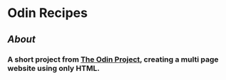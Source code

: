 # Odin Recipes
## *About*
### A short project from [The Odin Project](https://www.theodinproject.com/paths/foundations/courses/foundations/lessons/recipes), creating a multi page website using only HTML.
